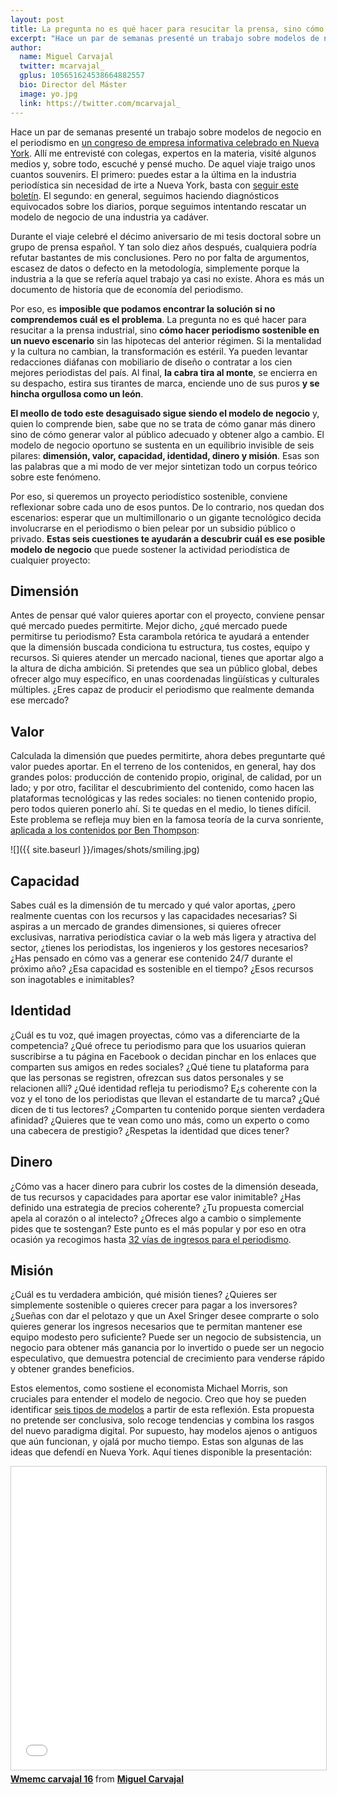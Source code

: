 ```yaml
---
layout: post
title: La pregunta no es qué hacer para resucitar la prensa, sino cómo hacer periodismo sostenible
excerpt: "Hace un par de semanas presenté un trabajo sobre modelos de negocio en el periodismo en un congreso de empresa informativa celebrado en Nueva York. Allí me entrevisté con colegas, expertos en la materia, visité algunos medios y, sobre todo, escuché y pensé mucho. De aquel viaje traigo unos cuantos souvenirs. El primero: puedes estar a la última en la industria periodística sin necesidad de irte a Nueva York, basta con seguir este boletín. El segundo: en general, seguimos haciendo diagnósticos equivocados sobre los diarios, porque seguimos intentando rescatar un modelo de negocio de una industria ya cadáver."
author:
  name: Miguel Carvajal
  twitter: mcarvajal_
  gplus: 105651624538664882557 
  bio: Director del Máster
  image: yo.jpg
  link: https://twitter.com/mcarvajal_
---
```

Hace un par de semanas presenté un trabajo sobre modelos de negocio en el periodismo en [un congreso de empresa informativa celebrado en Nueva York](http://www.wmemc.org/). Allí me entrevisté con colegas, expertos en la materia, visité algunos medios y, sobre todo, escuché y pensé mucho. De aquel viaje traigo unos cuantos souvenirs. El primero: puedes estar a la última en la industria periodística sin necesidad de irte a Nueva York, basta con [seguir este boletín](http://mediagazer.com/). El segundo: en general, seguimos haciendo diagnósticos equivocados sobre los diarios, porque seguimos intentando rescatar un modelo de negocio de una industria ya cadáver.

Durante el viaje celebré el décimo aniversario de mi tesis doctoral sobre un grupo de prensa español. Y tan solo diez años después, cualquiera podría refutar bastantes de mis conclusiones. Pero no por falta de argumentos, escasez de datos o defecto en la metodología, simplemente porque la industria a la que se refería aquel trabajo ya casi no existe. Ahora es más un documento de historia que de economía del periodismo. 

Por eso, es **imposible que podamos encontrar la solución si no comprendemos cuál es el problema**. La pregunta no es qué hacer para resucitar a la prensa industrial, sino **cómo hacer periodismo sostenible en un nuevo escenario** sin las hipotecas del anterior régimen. Si la mentalidad y la cultura no cambian, la transformación es estéril. Ya pueden levantar redacciones diáfanas con mobiliario de diseño o contratar a los cien mejores periodistas del país. Al final, **la cabra tira al monte**, se encierra en su despacho, estira sus tirantes de marca, enciende uno de sus puros **y se hincha orgullosa como un león**. 

**El meollo de todo este desaguisado sigue siendo el modelo de negocio** y, quien lo comprende bien, sabe que no se trata de cómo ganar más dinero sino de cómo generar valor al público adecuado y obtener algo a cambio. El modelo de negocio oportuno se sustenta en un equilibrio invisible de seis pilares: **dimensión, valor, capacidad, identidad, dinero y misión**. Esas son las palabras que a mi modo de ver mejor sintetizan todo un corpus teórico sobre este fenómeno. 

Por eso, si queremos un proyecto periodístico sostenible, conviene reflexionar sobre cada uno de esos puntos. De lo contrario, nos quedan dos escenarios: esperar que un multimillonario o un gigante tecnológico decida involucrarse en el periodismo o bien pelear por un subsidio público o privado. **Estas seis cuestiones te ayudarán a descubrir cuál es ese posible modelo de negocio** que puede sostener la actividad periodística de cualquier proyecto: 

## Dimensión

Antes de pensar qué valor quieres aportar con el proyecto, conviene pensar qué mercado puedes permitirte. Mejor dicho, ¿qué mercado puede permitirse tu periodismo? Esta carambola retórica te ayudará a entender que la dimensión buscada condiciona tu estructura, tus costes, equipo y recursos. Si quieres atender un mercado nacional, tienes que aportar algo a la altura de dicha ambición. Si pretendes que sea un público global, debes ofrecer algo muy específico, en unas coordenadas lingüísticas y culturales múltiples. ¿Eres capaz de producir el periodismo que realmente demanda ese mercado?  

## Valor

Calculada la dimensión que puedes permitirte, ahora debes preguntarte qué valor puedes aportar. En el terreno de los contenidos, en general, hay dos grandes polos: producción de contenido propio, original, de calidad, por un lado; y por otro, facilitar el descubrimiento del contenido, como hacen las plataformas tecnológicas y las redes sociales: no tienen contenido propio, pero todos quieren ponerlo ahí. Si te quedas en el medio, lo tienes difícil. Este problema se refleja muy bien en la famosa teoría de la curva sonriente, [aplicada a los contenidos por Ben Thompson](https://stratechery.com/2014/publishers-smiling-curve/):

![]({{ site.baseurl }}/images/shots/smiling.jpg)

## Capacidad

Sabes cuál es la dimensión de tu mercado y qué valor aportas, ¿pero realmente cuentas con los recursos y las capacidades necesarias? Si aspiras a un mercado de grandes dimensiones, si quieres ofrecer exclusivas, narrativa periodística caviar o la web más ligera y atractiva del sector, ¿tienes los periodistas, los ingenieros y los gestores necesarios? ¿Has pensado en cómo vas a generar ese contenido 24/7 durante el próximo año? ¿Esa capacidad es sostenible en el tiempo? ¿Esos recursos son inagotables e inimitables?

## Identidad

¿Cuál es tu voz, qué imagen proyectas, cómo vas a diferenciarte de la competencia? ¿Qué ofrece tu periodismo para que los usuarios quieran suscribirse a tu página en Facebook o decidan pinchar en los enlaces que comparten sus amigos en redes sociales? ¿Qué tiene tu plataforma para que las personas se registren, ofrezcan sus datos personales y se relacionen allí? ¿Qué identidad refleja tu periodismo? E¿s coherente con la voz y el tono de los periodistas que llevan el estandarte de tu marca? ¿Qué dicen de ti tus lectores? ¿Comparten tu contenido porque sienten verdadera afinidad? ¿Quieres que te vean como uno más, como un experto o como una cabecera de prestigio? ¿Respetas la identidad que dices tener?

## Dinero 

¿Cómo vas a hacer dinero para cubrir los costes de la dimensión deseada, de tus recursos y capacidades para aportar ese valor inimitable? ¿Has definido una estrategia de precios coherente? ¿Tu propuesta comercial apela al corazón o al intelecto? ¿Ofreces algo a cambio o simplemente pides que te sostengan? Este punto es el más popular y por eso en otra ocasión ya recogimos hasta [32 vías de ingresos para el periodismo](http://mip.umh.es/blog/2016/01/31/vias-ingresos-periodismo-monetizacion/).   

## Misión

¿Cuál es tu verdadera ambición, qué misión tienes? ¿Quieres ser simplemente sostenible o quieres crecer para pagar a los inversores? ¿Sueñas con dar el pelotazo y que un Axel Sringer desee comprarte o solo quieres generar los ingresos necesarios que te permitan mantener ese equipo modesto pero suficiente? Puede ser un negocio de subsistencia, un negocio para obtener más ganancia por lo invertido o puede ser un negocio especulativo, que demuestra potencial de crecimiento para venderse rápido y obtener grandes beneficios.  

Estos elementos, como sostiene el economista Michael Morris, son cruciales para entender el modelo de negocio. Creo que hoy se pueden identificar [seis tipos de modelos](http://mip.umh.es/blog/2015/10/12/seis-modelos-negocio-periodismo-plataformas/) a partir de esta reflexión. Esta propuesta no pretende ser conclusiva, solo recoge tendencias y combina los rasgos del nuevo paradigma digital. Por supuesto, hay modelos ajenos o antiguos que aún funcionan, y ojalá por mucho tiempo. Estas son algunas de las ideas que defendí en Nueva York. Aquí tienes disponible la presentación:

<iframe src="//www.slideshare.net/slideshow/embed_code/key/EF7QQhC7LWBGvO" width="595" height="485" frameborder="0" marginwidth="0" marginheight="0" scrolling="no" style="border:1px solid #CCC; border-width:1px; margin-bottom:5px; max-width: 100%;" allowfullscreen> </iframe> <div style="margin-bottom:5px"> <strong> <a href="//www.slideshare.net/miguelcarvajal/wmemc-carvajal-16" title="Wmemc carvajal 16" target="_blank">Wmemc carvajal 16</a> </strong> from <strong><a href="//www.slideshare.net/miguelcarvajal" target="_blank">Miguel Carvajal</a></strong> </div>